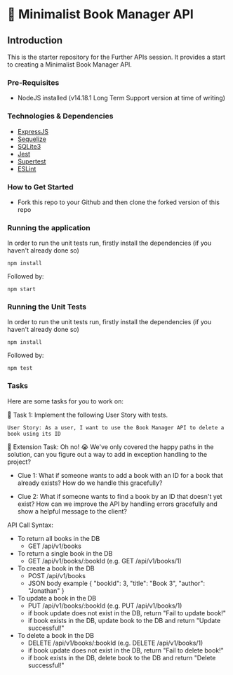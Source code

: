 # 📖 Minimalist Book Manager API

## Introduction
This is the starter repository for the Further APIs session. It provides a start to creating a Minimalist Book Manager API.

### Pre-Requisites
- NodeJS installed (v14.18.1 Long Term Support version at time of writing)

### Technologies & Dependencies

- [ExpressJS](https://expressjs.com/)
- [Sequelize](https://sequelize.org/)
- [SQLite3](https://www.npmjs.com/package/sqlite3)
- [Jest](https://jestjs.io/)
- [Supertest](https://www.npmjs.com/package/supertest)
- [ESLint](https://eslint.org/)

### How to Get Started

- Fork this repo to your Github and then clone the forked version of this repo

### Running the application

In order to run the unit tests run, firstly install the dependencies (if you haven't already done so)

```
npm install
```

Followed by:

```
npm start
```

### Running the Unit Tests

In order to run the unit tests run, firstly install the dependencies (if you haven't already done so)

```
npm install
```

Followed by:

```
npm test
```

### Tasks

Here are some tasks for you to work on:

📘 Task 1: Implement the following User Story with tests.

`User Story: As a user, I want to use the Book Manager API to delete a book using its ID`


📘 Extension Task: Oh no! 😭 We've only covered the happy paths in the solution, can you figure out a way
to add in exception handling to the project? 

- Clue 1: What if someone wants to add a book with an ID for a book that already exists? How do we handle this gracefully?


- Clue 2: What if someone wants to find a book by an ID that doesn't yet exist? 
  How can we improve the API by handling errors gracefully and show a helpful message to the client?

API Call Syntax:
- To return all books in the DB
  - GET /api/v1/books
- To return a single book in the DB
  - GET /api/v1/books/:bookId (e.g. GET /api/v1/books/1)
- To create a book in the DB
  - POST /api/v1/books
  - JSON body example
    {
        "bookId": 3,
        "title": "Book 3",
        "author": "Jonathan"
    }
- To update a book in the DB
  - PUT /api/v1/books/:bookId (e.g. PUT /api/v1/books/1)
  - if book update does not exist in the DB, return "Fail to update book!"
  - if book exists in the DB, update book to the DB and return "Update successful!"
- To delete a book in the DB
  - DELETE /api/v1/books/:bookId (e.g. DELETE /api/v1/books/1)
  - if book update does not exist in the DB, return "Fail to delete book!"
  - if book exists in the DB, delete book to the DB and return "Delete successful!"

  